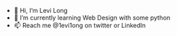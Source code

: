 - 👋 Hi, I’m Levi Long
- 🌱 I’m currently learning Web Design with some python
- 📫 Reach me @1evi1ong on twitter or LinkedIn


